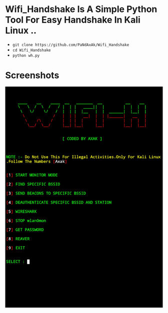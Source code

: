 # Wifi_Handshake Is A Simple Python Tool For Easy Handshake In Kali Linux ..

- `git clone https://github.com/PaNdAxAk/Wifi_Handshake`
- `cd Wifi_Handshake`
- `python wh.py`

# Screenshots

![Githubstates](https://github.com/PaNdAxAk/Wifi_Handshake/blob/main/IMG_20220406_143043.jpg)

